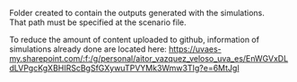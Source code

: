 Folder created to contain the outputs generated with the simulations.  
That path must be specified at the scenario file.  
  
To reduce the amount of content uploaded to github, information of simulations already done are located here: https://uvaes-my.sharepoint.com/:f:/g/personal/aitor_vazquez_veloso_uva_es/EnWGVxDLdLVPgcKgXBHIRScBgSfGXywuTPVYMk3Wmw3TIg?e=6MtJgl


